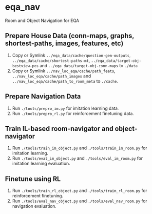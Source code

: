 # eqa_nav
Room and Object Navigation for EQA

## Prepare House Data (conn-maps, graphs, shortest-paths, images, features, etc)
1. Copy or Symlink `../eqa_data/cache/question-gen-outputs`, `../eqa_data/cache/shortest-paths-mt`, `../eqa_data/target-obj-bestview-pos` and `../eqa_data/target-obj-conn-maps` to `./data`
2. Copy or Symlink `../nav_loc_eqa/cache/path_feats`, `../nav_loc_eqa/cache/path_images` and `../nav_loc_eqa/cache/path_to_room_meta` to `./cache`.

## Prepare Navigation Data
1. Run `./tools/prepro_im.py` for imitation learning data.
2. Run `./tools/prepro_rl.py` for reinforcement finetuning data.

## Train IL-based room-navigator and object-navigator
1. Run `./tools/train_im_object.py` and `./tools/train_im_room.py` for imitation learning.
2. Run `./tools/eval_im_object.py` and `./tools/eval_im_room.py` for imitation learning evaluation.

## Finetune using RL
1. Run `./tools/train_rl_object.py` and `./tools/train_rl_room.py` for reinforcement finetuning.
2. Run `./tools/eval_nav_object.py` and `./tools/eval_nav_room.py` for navigation evaluation.
